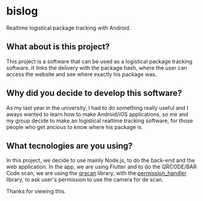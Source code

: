 # bislog

Realtime logistical package tracking with Android.

## What about is this project?

This project is a software that can be used as a logistical package tracking software.
It links the delivery with the package hash, where the user can access the website and see where exactly his package was.

## Why did you decide to develop this software?

As my last year in the university, I had to do something really useful and I aways wanted to learn how to make Android/iOS applications, so me and my group decide to make an logistical realtime tracking software, for those people who get ancious to know where his package is.

## What tecnologies are you using?

In this project, we decide to use mainly Node.js, to do the back-end and the web application. In the app, we are using Flutter and to do the QRCODE/BAR Code scan, we are using the [qrscan](https://pub.dev/packages/qrscan) library, with the [permission_handler](https://pub.dev/packages/permission_handler) library, to ask user's permission to use the camera for de scan.


Thanks for viewing this.

